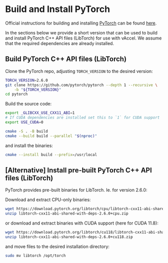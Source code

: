 # Build and Install PyTorch

Official instructions for building and installing [PyTorch](https://pytorch.org)
can be found [here](https://github.com/pytorch/pytorch#installation).

In the sections below we provide a short version that can be used to build and
install PyTorch C++ API files (LibTorch) for use with vAccel. We assume that the
required dependencies are already installed.

## Build PyTorch C++ API files (LibTorch)

Clone the PyTorch repo, adjusting `TORCH_VERSION` to the desired version:

```sh
TORCH_VERSION=2.6.0
git clone https://github.com/pytorch/pytorch --depth 1 --recursive \
    -b "${TORCH_VERSION}"
cd pytorch
```

Build the source code:

```sh
export _GLIBCXX_USE_CXX11_ABI=1
# If CUDA dependencies are installed set this to `1` for CUDA support
export USE_CUDA=0

cmake -S . -B build
cmake --build build --parallel "$(nproc)"
```

and install the binaries:

```sh
cmake --install build --prefix=/usr/local
```

## [Alternative] Install pre-built PyTorch C++ API files (LibTorch)

PyTorch provides pre-built binaries for LibTorch. Ie. for version 2.6.0:

Download and extract CPU-only binaries:

```sh
wget https://download.pytorch.org/libtorch/cpu/libtorch-cxx11-abi-shared-with-deps-2.6.0%2Bcpu.zip
unzip libtorch-cxx11-abi-shared-with-deps-2.6.0+cpu.zip
```

or download and extract binaries with CUDA support (here for CUDA 11.8):

```sh
wget https://download.pytorch.org/libtorch/cu118/libtorch-cxx11-abi-shared-with-deps-2.6.0%2Bcu118.zip
unzip libtorch-cxx11-abi-shared-with-deps-2.6.0+cu118.zip
```

and move files to the desired installation directory:

```sh
sudo mv libtorch /opt/torch
```
